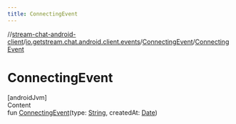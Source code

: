 ```yaml
---
title: ConnectingEvent
---
```

//[stream-chat-android-client](../../../index.md)/[io.getstream.chat.android.client.events](../index.md)/[ConnectingEvent](index.md)/[ConnectingEvent](ConnectingEvent.md)



# ConnectingEvent  
[androidJvm]  
Content  
fun [ConnectingEvent](ConnectingEvent.md)(type: [String](https://kotlinlang.org/api/latest/jvm/stdlib/kotlin/-string/index.html), createdAt: [Date](https://developer.android.com/reference/kotlin/java/util/Date.html))  



